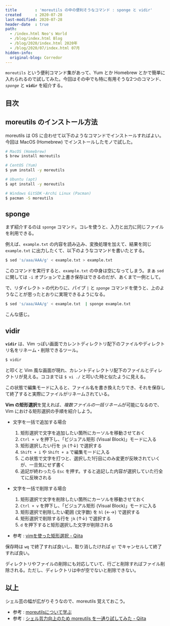 ```yaml
---
title        : 'moreutils の中の便利そうなコマンド : sponge と vidir'
created      : 2020-07-28
last-modified: 2020-07-28
header-date  : true
path:
  - /index.html Neo's World
  - /blog/index.html Blog
  - /blog/2020/index.html 2020年
  - /blog/2020/07/index.html 07月
hidden-info:
  original-blog: Corredor
---
```


`moreutils` という便利コマンド集があって、Yum とか Homebrew とかで簡単に入れられるので試してみた。今回はその中でも特に有用そうな2つのコマンド、*`sponge`* と **`vidir`** を紹介する。

## 目次

## moreutils のインストール方法

moreutils は OS に合わせて以下のようなコマンドでインストールすればよい。今回は MacOS (Homebrew) でインストールしたモノで試した。

```bash
# MacOS (Homebrew)
$ brew install moreutils

# CentOS (Yum)
$ yum install -y moreutils

# Ubuntu (apt)
$ apt install -y moreutils

# Windows GitSDK・Archi Linux (Pacman)
$ pacman -S moreutils
```

## sponge

まず紹介するのは `sponge` コマンド。コレを使うと、入力と出力に同じファイルを利用できる。

例えば、`example.txt` の内容を読み込み、変換処理を加えて、結果を同じ `example.txt` に出力したくて、以下のようなコマンドを書いたとする。

```bash
$ sed 's/aaa/AAA/g' < example.txt > example.txt
```

このコマンドを実行すると、`example.txt` の中身は空になってしまう。まぁ `sed` に関しては `-i` オプションで上書き保存はできるのだが、あくまで一例として。

で、リダイレクト `>` の代わりに、パイプ `|` と *`sponge`* コマンドを使うと、上のようなことが思ったとおりに実現できるようになる。

```bash
$ sed 's/aaa/AAA/g' < example.txt  | sponge example.txt
```

こんな感じ。

## vidir

**`vidir`** は、Vim っぽい画面でカレントディレクトリ配下のファイルやディレクトリ名をリネーム・削除できるツール。

```bash
$ vidir
```

と叩くと Vim 風な画面が現れ、カレントディレクトリ配下のファイルとディレクトリが見える。ココまでは `$ vi ./` と叩いた時と似たように見える。

この状態で編集モードに入ると、ファイル名を書き換えたりでき、それを保存して終了すると実際にファイルがリネームされている。

**Vim の矩形選択**を覚えれば、*複数ファイルの一括リネーム*が可能になるので、Vim における矩形選択の手順を紹介しよう。

- 文字を一括で追加する場合
    1. 矩形選択で文字を追加したい箇所にカーソルを移動させておく
    2. `Ctrl + v` を押下し、「ビジュアル矩形 (Visual Block)」モードに入る
    3. 矩形選択したい行を `jk` (↑↓) で選択する
    4. `Shift + i` や `Shift + a` で編集モードに入る
    5. この状態で文字を打つと、選択した1行目にのみ変更が反映されていくが、一旦気にせず書く
    6. 追記が終わったら `Esc` を押す。すると追記した内容が選択していた行全てに反映される
- 文字を一括で削除する場合
    1. 矩形選択で文字を削除したい箇所にカーソルを移動させておく
    2. `Ctrl + v` を押下し、「ビジュアル矩形 (Visual Block)」モードに入る
    3. 矩形選択で削除したい範囲 (文字数) を `hl` (←→) で選択する
    4. 矩形選択で削除する行を `jk` (↑↓) で選択する
    5. `d` を押下すると矩形選択した文字が削除される

- 参考 : [vimを使った矩形選択 - Qiita](https://qiita.com/mekagazira/items/e5c415632362b3b72f33)

保存時は `wq` で終了すれば良いし、取り消したければ `q!` でキャンセルして終了すれば良い。

ディレクトリやファイルの削除にも対応していて、行ごと削除すればファイル削除される。ただし、ディレクトリは中が空でないと削除できない。

## 以上

シェル芸の幅が広がりそうなので、moreutils 覚えておこう。

- 参考 : [moreutilsについて学ぶ](https://blog.black-cat.jp/2018/11/moreutils/)
- 参考 : [シェル芸力向上のため moreutils を一通り試してみた - Qiita](https://qiita.com/ngyuki/items/ad7d52186a84cc973438)
